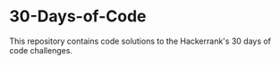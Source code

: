 # 30-Days-of-Code

This repository contains code solutions to the Hackerrank's 30 days of code challenges. 

